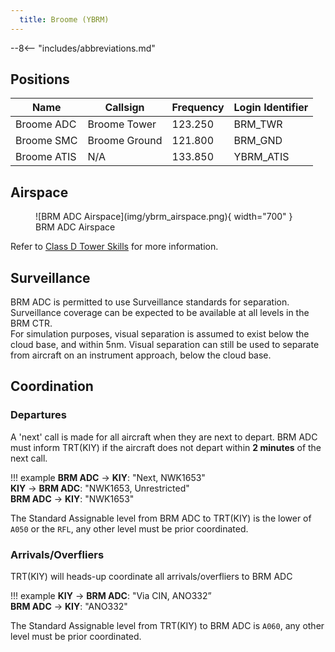 ```yaml
---
  title: Broome (YBRM)
---
```


--8<-- "includes/abbreviations.md"

## Positions
| Name | Callsign | Frequency | Login Identifier |
| ---- | -------- | --------- | ---------------- |
| Broome ADC | Broome Tower | 123.250 | BRM_TWR |
| Broome SMC | Broome Ground | 121.800 | BRM_GND |
| Broome ATIS | N/A | 133.850 | YBRM_ATIS |

## Airspace
<figure markdown>
![BRM ADC Airspace](img/ybrm_airspace.png){ width="700" }
  <figcaption>BRM ADC Airspace</figcaption>
</figure>

Refer to [Class D Tower Skills](../../controller-skills/classdtwr) for more information.

## Surveillance
BRM ADC is permitted to use Surveillance standards for separation. Surveillance coverage can be expected to be available at all levels in the BRM CTR.  
For simulation purposes, visual separation is assumed to exist below the cloud base, and within 5nm. Visual separation can still be used to separate from aircraft on an instrument approach, below the cloud base.
## Coordination
### Departures
A 'next' call is made for all aircraft when they are next to depart. BRM ADC must inform TRT(KIY) if the aircraft does not depart within **2 minutes** of the next call.

!!! example
    <span class="hotline">**BRM ADC** -> **KIY**</span>: "Next, NWK1653"  
    <span class="hotline">**KIY** -> **BRM ADC**</span>: "NWK1653, Unrestricted"  
    <span class="hotline">**BRM ADC** -> **KIY**</span>: "NWK1653"

The Standard Assignable level from BRM ADC to TRT(KIY) is the lower of `A050` or the `RFL`, any other level must be prior coordinated.

### Arrivals/Overfliers
TRT(KIY) will heads-up coordinate all arrivals/overfliers to BRM ADC

!!! example
    <span class="hotline">**KIY** -> **BRM ADC**</span>: "Via CIN, ANO332”  
    <span class="hotline">**BRM ADC** -> **KIY**</span>: "ANO332"  

The Standard Assignable level from TRT(KIY) to BRM ADC is `A060`, any other level must be prior coordinated.
